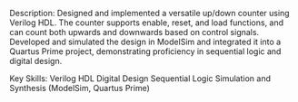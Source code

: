 Description:
Designed and implemented a versatile up/down counter using Verilog HDL. The counter supports enable, reset, and load functions, and can count both upwards and downwards based on control signals. Developed and simulated the design in ModelSim and integrated it into a Quartus Prime project, demonstrating proficiency in sequential logic and digital design.

Key Skills:
Verilog HDL
Digital Design
Sequential Logic
Simulation and Synthesis (ModelSim, Quartus Prime)
